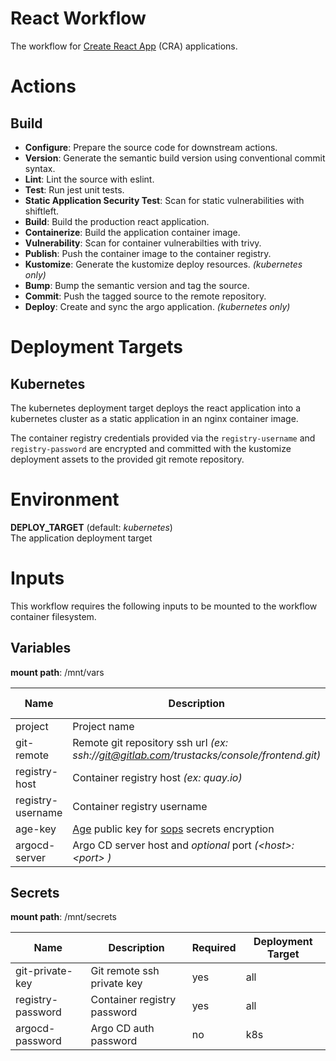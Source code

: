 # React Workflow

The workflow for [Create React App](https://create-react-app.dev/) (CRA) applications.

# Actions

## Build

- **Configure**: Prepare the source code for downstream actions. 
- **Version**: Generate the semantic build version using conventional commit syntax.
- **Lint**: Lint the source with eslint.
- **Test**: Run jest unit tests.
- **Static Application Security Test**: Scan for static vulnerabilities with shiftleft.
- **Build**: Build the production react application.
- **Containerize**: Build the application container image.
- **Vulnerability**: Scan for container vulnerabilties with trivy.
- **Publish**: Push the container image to the container registry.
- **Kustomize**: Generate the kustomize deploy resources. *(kubernetes only)*
- **Bump**: Bump the semantic version and tag the source.
- **Commit**: Push the tagged source to the remote repository.
- **Deploy**: Create and sync the argo application. *(kubernetes only)*

# Deployment Targets

## Kubernetes

The kubernetes deployment target deploys the react application into a kubernetes cluster as a static application in an nginx container image.

The container registry credentials provided via the `registry-username` and `registry-password` are encrypted and committed with the kustomize deployment assets to the provided git remote repository.

# Environment

**DEPLOY_TARGET** (default: *kubernetes*)  
The application deployment target

# Inputs

This workflow requires the following inputs to be mounted to the workflow container filesystem.

## Variables 
**mount path**: /mnt/vars

| Name | Description | Required | Deployment Target |
| - | - | - | - |
| project | Project name | yes | all |
| git-remote | Remote git repository ssh url *(ex: ssh://git@gitlab.com/trustacks/console/frontend.git)* | yes | all |
| registry-host | Container registry host *(ex: quay.io)* | yes | all |
| registry-username | Container registry username | yes | all |
| age-key | [Age](https://github.com/FiloSottile/age) public key for [sops](https://github.com/mozilla/sops) secrets encryption | no | k8s |
| argocd-server | Argo CD server host and *optional* port *(\<host\>:\<port> \)* | no | k8s

## Secrets 
**mount path**: /mnt/secrets

| Name | Description | Required | Deployment Target |
| - | - | - | - |
| git-private-key | Git remote ssh private key | yes | all |
| registry-password | Container registry password | yes | all |
| argocd-password | Argo CD auth password | no | k8s |